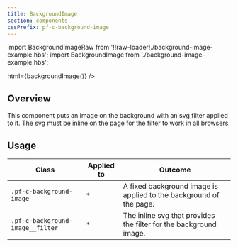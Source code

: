 ```yaml
---
title: BackgroundImage
section: components
cssPrefix: pf-c-background-image
---
```

import BackgroundImageRaw from '!!raw-loader!./background-image-example.hbs';
import BackgroundImage from './background-image-example.hbs';

<Example 
  title="Background image example" 
  fullPageOnly
  handlebars={BackgroundImageRaw}>
  html={backgroundImage()} />

## Overview

This component puts an image on the background with an svg filter applied to it. The svg must be inline on the page for the filter to work in all browsers.

## Usage

| Class | Applied to | Outcome |
| -- | -- | -- |
| `.pf-c-background-image` | `*` |  A fixed background image is applied to the background of the page. |
| `.pf-c-background-image__filter` | `*` |  The inline svg that provides the filter for the background image. |

